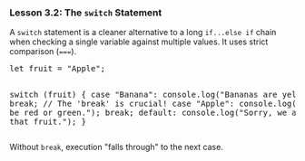 ### Lesson 3.2: The `switch` Statement
<p>A <code class="prose-inline-code">switch</code> statement is a cleaner alternative to a long <code class="prose-inline-code">if...else if</code> chain when checking a single variable against multiple values. It uses strict comparison (<code class="prose-inline-code">===</code>).</p>
<pre class="prose-code-block">let fruit = "Apple";

switch (fruit) {
  case "Banana":
    console.log("Bananas are yellow.");
    break; // The 'break' is crucial!
  case "Apple":
    console.log("Apples can be red or green.");
    break;
  default:
    console.log("Sorry, we are out of that fruit.");
}
</pre>
<p>Without <code class="prose-inline-code">break</code>, execution "falls through" to the next case.</p>
